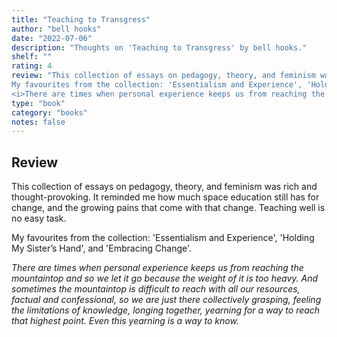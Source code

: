 ```yaml
---
title: "Teaching to Transgress"
author: "bell hooks"
date: "2022-07-06"
description: "Thoughts on 'Teaching to Transgress' by bell hooks."
shelf: ""
rating: 4
review: "This collection of essays on pedagogy, theory, and feminism was rich and thought-provoking. It reminded me how much space education still has for change, and the growing pains that come with that change. Teaching well is no easy task.<br/><br/>
My favourites from the collection: 'Essentialism and Experience', 'Holding My Sister’s Hand', and 'Embracing Change'.<br/><br/>
<i>There are times when personal experience keeps us from reaching the mountaintop and so we let it go because the weight of it is too heavy. And sometimes the mountaintop is difficult to reach with all our resources, factual and confessional, so we are just there collectively grasping, feeling the limitations of knowledge, longing together, yearning for a way to reach that highest point. Even this yearning is a way to know.</i>"
type: "book"
category: "books"
notes: false
---
```


## Review

This collection of essays on pedagogy, theory, and feminism was rich and thought-provoking. It reminded me how much space education still has for change, and the growing pains that come with that change. Teaching well is no easy task.

My favourites from the collection: 'Essentialism and Experience', 'Holding My Sister’s Hand', and 'Embracing Change'.

_There are times when personal experience keeps us from reaching the mountaintop and so we let it go because the weight of it is too heavy. And sometimes the mountaintop is difficult to reach with all our resources, factual and confessional, so we are just there collectively grasping, feeling the limitations of knowledge, longing together, yearning for a way to reach that highest point. Even this yearning is a way to know._
